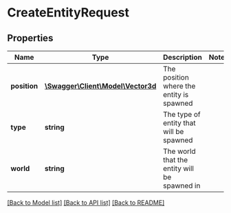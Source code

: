 # CreateEntityRequest

## Properties
Name | Type | Description | Notes
------------ | ------------- | ------------- | -------------
**position** | [**\Swagger\Client\Model\Vector3d**](Vector3d.md) | The position where the entity is spawned | 
**type** | **string** | The type of entity that will be spawned | 
**world** | **string** | The world that the entity will be spawned in | 

[[Back to Model list]](../README.md#documentation-for-models) [[Back to API list]](../README.md#documentation-for-api-endpoints) [[Back to README]](../README.md)


